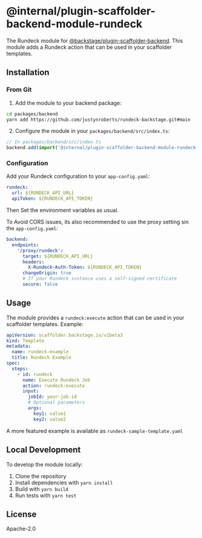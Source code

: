 # @internal/plugin-scaffolder-backend-module-rundeck

The Rundeck module for [@backstage/plugin-scaffolder-backend](https://www.npmjs.com/package/@backstage/plugin-scaffolder-backend). This module adds a Rundeck action that can be used in your scaffolder templates.

## Installation

### From Git

1. Add the module to your backend package:

```bash
cd packages/backend
yarn add https://github.com/justynroberts/rundeck-backstage.git#main
```

2. Configure the module in your `packages/backend/src/index.ts`:

```typescript
// In packages/backend/src/index.ts
backend.add(import('@internal/plugin-scaffolder-backend-module-rundeck'));
```

### Configuration

Add your Rundeck configuration to your `app-config.yaml`:

```yaml
rundeck:
  url: ${RUNDECK_API_URL}
  apiToken: ${RUNDECK_API_TOKEN}

```
Then Set the environment variables as usual.

To Avoid CORS issues, its also recommended to use the proxy setting sin the `app-config.yaml`:

```yaml
backend:
  endpoints:
    '/proxy/rundeck':
      target: ${RUNDECK_API_URL}
      headers:
        X-Rundeck-Auth-Token: ${RUNDECK_API_TOKEN}
      changeOrigin: true
      # If your Rundeck instance uses a self-signed certificate
      secure: false
```



## Usage

The module provides a `rundeck:execute` action that can be used in your scaffolder templates. Example:

```yaml
apiVersion: scaffolder.backstage.io/v1beta3
kind: Template
metadata:
  name: rundeck-example
  title: Rundeck Example
spec:
  steps:
    - id: rundeck
      name: Execute Rundeck Job
      action: rundeck:execute
      input:
        jobId: your-job-id
        # Optional parameters
        args:
          key1: value1
          key2: value2
```
A more featured example is available as `rundeck-sample-template.yaml`

## Local Development

To develop the module locally:

1. Clone the repository
2. Install dependencies with `yarn install`
3. Build with `yarn build`
4. Run tests with `yarn test`

## License

Apache-2.0
